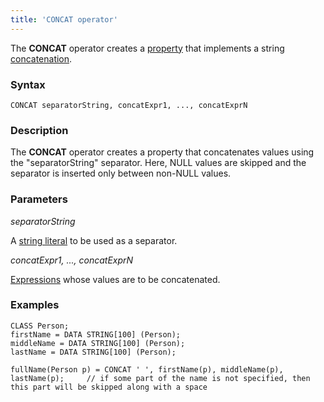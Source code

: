 ```yaml
---
title: 'CONCAT operator'
---
```


The **CONCAT** operator creates a [property](Properties.md) that implements a string [concatenation](String_operators_+_CONCAT_SUBSTRING_.md).

### Syntax

    CONCAT separatorString, concatExpr1, ..., concatExprN

### Description

The **CONCAT** operator creates a property that concatenates values using the "separatorString" separator. Here, NULL values are skipped and the separator is inserted only between non-NULL values.

### Parameters

*separatorString*

 A [string literal](Literals.md#strliteral-broken) to be used as a separator.

*concatExpr1, ..., concatExprN*

[Expressions](Expression.md) whose values are to be concatenated.

### Examples


```lsf
CLASS Person;
firstName = DATA STRING[100] (Person);
middleName = DATA STRING[100] (Person);
lastName = DATA STRING[100] (Person);

fullName(Person p) = CONCAT ' ', firstName(p), middleName(p), lastName(p);     // if some part of the name is not specified, then this part will be skipped along with a space
```


  
